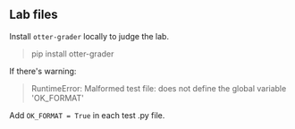 ## Lab files
Install `otter-grader` locally to judge the lab.
> pip install otter-grader


If there's warning:
> RuntimeError: Malformed test file: does not define the global variable 'OK_FORMAT'


Add `OK_FORMAT = True` in each test .py file.